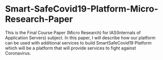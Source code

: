 # Smart-SafeCovid19-Platform-Micro-Research-Paper
This is the Final Course Paper (Micro Research) for IAS(Internals of Application Servers) subject. In this paper, I will describe how our platform can be used with additional services to build SmartSafeCovid19 Platform which will be a platform that will provide services to fight against Coronavirus.

